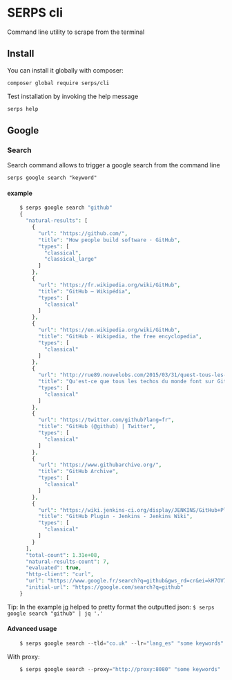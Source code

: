 SERPS cli
=========

Command line utility to scrape from the terminal

Install
-------

You can install it globally with composer:

```sh
composer global require serps/cli
```

Test installation by invoking the help message

```sh
serps help
```

Google
------

### Search

Search command allows to trigger a google search from the command line

``serps google search "keyword"``

#### example

```php
    $ serps google search "github"
    {
      "natural-results": [
        {
          "url": "https://github.com/",
          "title": "How people build software · GitHub",
          "types": [
            "classical",
            "classical_large"
          ]
        },
        {
          "url": "https://fr.wikipedia.org/wiki/GitHub",
          "title": "GitHub — Wikipédia",
          "types": [
            "classical"
          ]
        },
        {
          "url": "https://en.wikipedia.org/wiki/GitHub",
          "title": "GitHub - Wikipedia, the free encyclopedia",
          "types": [
            "classical"
          ]
        },
        {
          "url": "http://rue89.nouvelobs.com/2015/03/31/quest-tous-les-techos-monde-font-github-258439",
          "title": "Qu'est-ce que tous les techos du monde font sur GitHub ? - Rue89 - L ...",
          "types": [
            "classical"
          ]
        },
        {
          "url": "https://twitter.com/github?lang=fr",
          "title": "GitHub (@github) | Twitter",
          "types": [
            "classical"
          ]
        },
        {
          "url": "https://www.githubarchive.org/",
          "title": "GitHub Archive",
          "types": [
            "classical"
          ]
        },
        {
          "url": "https://wiki.jenkins-ci.org/display/JENKINS/GitHub+Plugin",
          "title": "GitHub Plugin - Jenkins - Jenkins Wiki",
          "types": [
            "classical"
          ]
        }
      ],
      "total-count": 1.31e+08,
      "natural-results-count": 7,
      "evaluated": true,
      "http-client": "curl",
      "url": "https://www.google.fr/search?q=github&gws_rd=cr&ei=kH7OV7LaForeU_yGhtgC",
      "initial-url": "https://google.com/search?q=github"
    }
```

Tip: In the example [jq](https://stedolan.github.io/jq/) helped to pretty format the outputted json:
``$ serps google search "github" | jq '.'``



#### Advanced usage

```php
    $ serps google search --tld="co.uk" --lr="lang_es" "some keywords" phantomjs
```

With proxy:


```php
    $ serps google search --proxy="http://proxy:8080" "some keywords"
```

